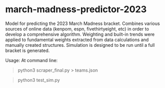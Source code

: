 # march-madness-predictor-2023

Model for predicting the 2023 March Madness bracket.  Combines various sources of online data (kenpom, espn, fivethirtyeight, etc) in order to develop a comprehensive algorithm.  Weighting and built-in trends were applied to fundamental weights extracted from data calculations and manually created structures. Simulation is designed to be run until a full bracket is generated.

Usage:
At command line:
> python3 scraper_final.py > teams.json

> python3 test_sim.py

